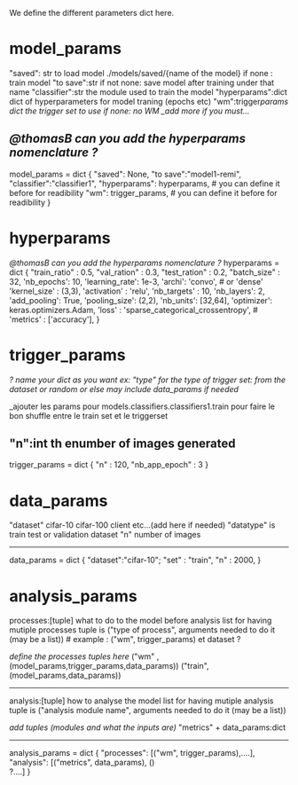 We define the different parameters dict here.

# model_params

"saved": str to load model ./models/saved/{name of the model} if none : train model
"to save":str if not none: save model after training under that name
"classifier":str the module used to train the model
"hyperparams":dict dict of hyperparameters for model traning (epochs etc)
"wm":trigger*params dict the trigger set to use if none: no WM
\_add more if you must...*

## _@thomasB can you add the hyperparams nomenclature ?_

model_params = dict
{
"saved": None,
"to save":"model1-remi",
"classifier":"classifier1",
"hyperparams": hyperparams, # you can define it before for readibility
"wm": trigger_params, # you can define it before for readibility
}

# hyperparams

_@thomasB can you add the hyperparams nomenclature ?_
hyperparams = dict
{
"train_ratio" : 0.5,
"val_ration" : 0.3,
"test_ration" : 0.2,
"batch_size" : 32,
'nb_epochs': 10,
'learning_rate': 1e-3,
'archi': 'convo', # or 'dense'
'kernel_size' : (3,3),
'activation' : 'relu',
'nb_targets' : 10,
'nb_layers': 2,
'add_pooling': True,
'pooling_size': (2,2),
'nb_units': [32,64],
'optimizer': keras.optimizers.Adam,
'loss' : 'sparse_categorical_crossentropy', # 'metrics' : ['accuracy'],
}

# trigger_params

_? name your dict as you want ex: "type" for the type of trigger set: from the dataset or random or else_
_may include data_params if needed_

\_ajouter les params pour models.classifiers.classifiers1.train pour faire le bon shuffle entre le train set et le triggerset

## "n":int th enumber of images generated

trigger_params = dict
{
"n" : 120,
"nb_app_epoch" : 3
}

# data_params

"dataset" cifar-10 cifar-100 client etc...(add here if needed)
"datatype" is train test or validation dataset
"n" number of images

---

data_params = dict
{
"dataset":"cifar-10";
"set" : "train",
"n" : 2000,
}

# analysis_params

processes:[tuple] what to do to the model before analysis
list for having mutiple processes
tuple is ("type of process", arguments needed to do it (may be a list)) # example : ("wm", trigger_params) et dataset ?

_define the processes tuples here_
("wm" , (model_params,trigger_params,data_params))
("train", (model_params,data_params))

---

analysis:[tuple] how to analyse the model
list for having mutiple analysis
tuple is ("analysis module name", arguments needed to do it (may be a list))

_add tuples (modules and what the inputs are)_
"metrics" + data_params:dict

---

analysis_params = dict
{
"processes": [("wm", trigger_params),....],
"analysis": [("metrics", data_params),
             ()   
                ?....]
}
